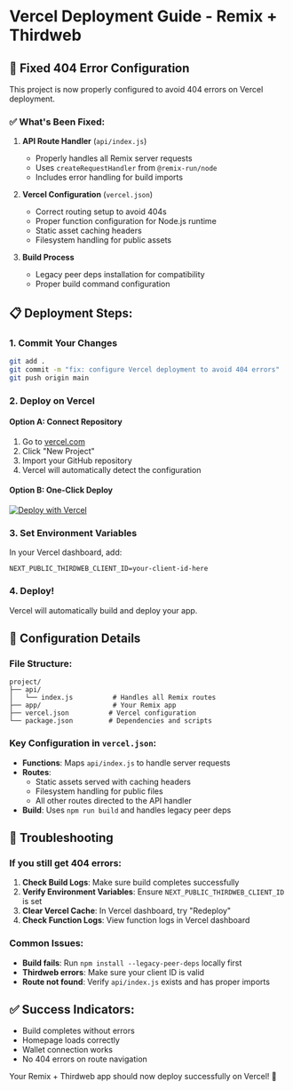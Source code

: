 # Vercel Deployment Guide - Remix + Thirdweb

## 🚀 Fixed 404 Error Configuration

This project is now properly configured to avoid 404 errors on Vercel deployment.

### ✅ What's Been Fixed:

1. **API Route Handler** (`api/index.js`)

   - Properly handles all Remix server requests
   - Uses `createRequestHandler` from `@remix-run/node`
   - Includes error handling for build imports

2. **Vercel Configuration** (`vercel.json`)

   - Correct routing setup to avoid 404s
   - Proper function configuration for Node.js runtime
   - Static asset caching headers
   - Filesystem handling for public assets

3. **Build Process**
   - Legacy peer deps installation for compatibility
   - Proper build command configuration

## 📋 Deployment Steps:

### 1. **Commit Your Changes**

```bash
git add .
git commit -m "fix: configure Vercel deployment to avoid 404 errors"
git push origin main
```

### 2. **Deploy on Vercel**

#### Option A: Connect Repository

1. Go to [vercel.com](https://vercel.com)
2. Click "New Project"
3. Import your GitHub repository
4. Vercel will automatically detect the configuration

#### Option B: One-Click Deploy

[![Deploy with Vercel](https://vercel.com/button)](https://vercel.com/new/clone?repository-url=https://github.com/ngduytra/test-remix)

### 3. **Set Environment Variables**

In your Vercel dashboard, add:

```
NEXT_PUBLIC_THIRDWEB_CLIENT_ID=your-client-id-here
```

### 4. **Deploy!**

Vercel will automatically build and deploy your app.

## 🔧 Configuration Details

### File Structure:

```
project/
├── api/
│   └── index.js          # Handles all Remix routes
├── app/                  # Your Remix app
├── vercel.json          # Vercel configuration
└── package.json         # Dependencies and scripts
```

### Key Configuration in `vercel.json`:

- **Functions**: Maps `api/index.js` to handle server requests
- **Routes**:
  - Static assets served with caching headers
  - Filesystem handling for public files
  - All other routes directed to the API handler
- **Build**: Uses `npm run build` and handles legacy peer deps

## 🚨 Troubleshooting

### If you still get 404 errors:

1. **Check Build Logs**: Make sure build completes successfully
2. **Verify Environment Variables**: Ensure `NEXT_PUBLIC_THIRDWEB_CLIENT_ID` is set
3. **Clear Vercel Cache**: In Vercel dashboard, try "Redeploy"
4. **Check Function Logs**: View function logs in Vercel dashboard

### Common Issues:

- **Build fails**: Run `npm install --legacy-peer-deps` locally first
- **Thirdweb errors**: Make sure your client ID is valid
- **Route not found**: Verify `api/index.js` exists and has proper imports

## ✅ Success Indicators:

- Build completes without errors
- Homepage loads correctly
- Wallet connection works
- No 404 errors on route navigation

Your Remix + Thirdweb app should now deploy successfully on Vercel! 🎉
